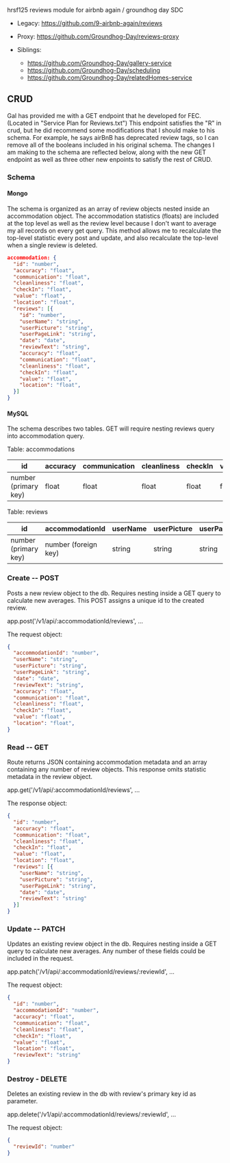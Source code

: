 hrsf125 reviews module for airbnb again / groundhog day SDC

 - Legacy: 
 https://github.com/9-airbnb-again/reviews
 
 - Proxy:
 https://github.com/Groundhog-Day/reviews-proxy
 
 - Siblings: 
    - https://github.com/Groundhog-Day/gallery-service
    - https://github.com/Groundhog-Day/scheduling
    - https://github.com/Groundhog-Day/relatedHomes-service

## CRUD

Gal has provided me with a GET endpoint that he developed for FEC.
(Located in "Service Plan for Reviews.txt")
This endpoint satisfies the "R" in crud, but he did recommend
some modifications that I should make to his schema. For example,
he says airBnB has deprecated review tags, so I can remove all
of the booleans included in his original schema. The changes I
am making to the schema are reflected below, along with the new
GET endpoint as well as three other new enpoints to satisfy the
rest of CRUD.

### Schema

#### Mongo
The schema is organized as an array of review objects
nested inside an accommodation object.
The accommodation statistics (floats) are included
at the top level as well as the review level because
I don't want to average my all records on every get query.
This method allows me to recalculate the top-level statistic
every post and update, and also recalculate the top-level
when a single review is deleted.

```json
accommodation: {
  "id": "number",
  "accuracy": "float",
  "communication": "float",
  "cleanliness": "float",
  "checkIn": "float",
  "value": "float",
  "location": "float",
  "reviews": [{
    "id": "number",
    "userName": "string",
    "userPicture": "string",
    "userPageLink": "string",
    "date": "date",
    "reviewText": "string",
    "accuracy": "float",
    "communication": "float",
    "cleanliness": "float",
    "checkIn": "float",
    "value": "float",
    "location": "float",
  }]
}
```


#### MySQL

The schema describes two tables.
GET will require nesting reviews query into accommodation query.

Table: accommodations

| id                   | accuracy | communication | cleanliness | checkIn | value | location |
|----------------------|----------|---------------|-------------|---------|-------|----------|
| number (primary key) | float    | float         | float       | float   | float | float    |


Table: reviews

| id                   | accommodationId      | userName | userPicture | userPageLink | date | reviewText | accuracy | communication | cleanliness | checkIn | value | location |
|----------------------|----------------------|----------|-------------|--------------|------|------------|----------|---------------|-------------|---------|-------|----------|
| number (primary key) | number (foreign key) | string   | string      | string       | date | string     | float    | float         | float       | float   | float | float    |

### Create -- POST

Posts a new review object to the db.
Requires nesting inside a GET query to calculate new averages.
This POST assigns a unique id to the created review.

app.post('/v1/api/:accommodationId/reviews', ...

The request object:
```json 
{
  "accommodationId": "number",
  "userName": "string",
  "userPicture": "string",
  "userPageLink": "string",
  "date": "date",
  "reviewText": "string",
  "accuracy": "float",
  "communication": "float",
  "cleanliness": "float",
  "checkIn": "float",
  "value": "float",
  "location": "float",
}
```


### Read -- GET

Route returns JSON containing accommodation metadata and an array containing any number of review objects.
This response omits statistic metadata in the review object.

app.get('/v1/api/:accommodationId/reviews', ...

The response object:
```json
{
  "id": "number",
  "accuracy": "float",
  "communication": "float",
  "cleanliness": "float",
  "checkIn": "float",
  "value": "float",
  "location": "float",
  "reviews": [{
    "userName": "string",
    "userPicture": "string",
    "userPageLink": "string",
    "date": "date",
    "reviewText": "string"
  }]
}
```


### Update -- PATCH

Updates an existing review object in the db.
Requires nesting inside a GET query to calculate new averages.
Any number of these fields could be included in the request.

app.patch('/v1/api/:accommodationId/reviews/:reviewId', ...

The request object:
```json
{
  "id": "number",
  "accommodationId": "number",
  "accuracy": "float",
  "communication": "float",
  "cleanliness": "float",
  "checkIn": "float",
  "value": "float",
  "location": "float",
  "reviewText": "string"
}
```


### Destroy - DELETE

Deletes an existing review in the db with
review's primary key id as parameter.

app.delete('/v1/api/:accommodationId/reviews/:reviewId', ...

The request object:
```json
{
  "reviewId": "number"
}
```